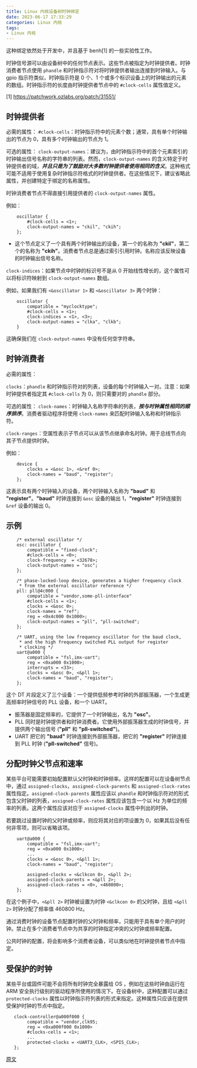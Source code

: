 ```yaml
---
title: Linux 内核设备树时钟绑定
date: 2023-06-17 17:33:29
categories: Linux 内核
tags:
- Linux 内核
---
```


这种绑定依然处于开发中，并且基于 benh[1] 的一些实验性工作。

时钟信号源可以由设备树中的任何节点表示。这些节点被指定为时钟提供者。时钟消费者节点使用 `phandle` 和时钟指示符对将时钟提供者输出连接到时钟输入。与 gpio 指示符类似，时钟指示符是 0 个、1 个或多个标识设备上的时钟输出的元素的数组。时钟指示符的长度由时钟提供者节点中的 `#clock-cells` 属性值定义。

[1] https://patchwork.ozlabs.org/patch/31551/

## 时钟提供者

必需的属性：
`#clock-cells`：时钟指示符中的元素个数；通常，具有单个时钟输出的节点为 0，具有多个时钟输出的节点为 1。

可选的属性：
`clock-output-names`：建议为，由时钟指示符中的首个元素索引的时钟输出信号名称的字符串的列表。然而，`clock-output-names` 的含义特定于时钟提供者的域，***并且只是为了鼓励对大多数时钟提供者使用相同的含义***。这种格式可能不适用于使用复杂时钟指示符格式的时钟提供者。在这些情况下，建议省略此属性，并创建特定于绑定的名称属性。

时钟消费者节点不得直接引用提供者的 `clock-output-names` 属性。

例如：
```
    oscillator {
        #clock-cells = <1>;
        clock-output-names = "ckil", "ckih";
    };
```

- 这个节点定义了一个具有两个时钟输出的设备，第一个的名称为  **"ckil"**，第二个的名称为 **"ckih"**。消费者节点总是通过索引引用时钟。名称应该反映设备的时钟输出信号名称。

`clock-indices`：如果节点中时钟的标识号不是从 0 开始线性增长的，这个属性可以将标识符映射到 `clock-output-names` 数组。

例如，如果我们有 `<&oscillator 1>` 和 `<&oscillator 3>` 两个时钟：
```
	oscillator {
		compatible = "myclocktype";
		#clock-cells = <1>;
		clock-indices = <1>, <3>;
		clock-output-names = "clka", "clkb";
	}
```

这确保我们在 `clock-output-names` 中没有任何空字符串。

## 时钟消费者

必需的属性：

`clocks`：`phandle` 和时钟指示符对的列表，设备的每个时钟输入一对。注意：如果时钟提供者指定其 `#clock-cells` 为 0，则只需要对的 `phandle` 部分。

可选的属性：
`clock-names`：时钟输入名称字符串的列表，***按与时钟属性相同的顺序排序***。消费者驱动程序将使用 `clock-names` 来匹配时钟输入名称和时钟指示符。

`clock-ranges`：空属性表示子节点可以从该节点继承命名时钟。用于总线节点向其子节点提供时钟。

例如：
```
    device {
        clocks = <&osc 1>, <&ref 0>;
        clock-names = "baud", "register";
    };
```

这表示具有两个时钟输入的设备，两个时钟输入名称为 **"baud"** 和 **"register"**。**"baud"** 时钟连接到 `&osc` 设备的输出 1，**"register"** 时钟连接到 `&ref` 设备的输出 0。

## 示例
```
    /* external oscillator */
    osc: oscillator {
        compatible = "fixed-clock";
        #clock-cells = <0>;
        clock-frequency  = <32678>;
        clock-output-names = "osc";
    };

    /* phase-locked-loop device, generates a higher frequency clock
     * from the external oscillator reference */
    pll: pll@4c000 {
        compatible = "vendor,some-pll-interface"
        #clock-cells = <1>;
        clocks = <&osc 0>;
        clock-names = "ref";
        reg = <0x4c000 0x1000>;
        clock-output-names = "pll", "pll-switched";
    };

    /* UART, using the low frequency oscillator for the baud clock,
     * and the high frequency switched PLL output for register
     * clocking */
    uart@a000 {
        compatible = "fsl,imx-uart";
        reg = <0xa000 0x1000>;
        interrupts = <33>;
        clocks = <&osc 0>, <&pll 1>;
        clock-names = "baud", "register";
    };
```

这个 DT 片段定义了三个设备：一个提供低频参考时钟的外部振荡器，一个生成更高频率时钟信号的 PLL 设备，和一个 UART。

* 振荡器是固定频率的，它提供了一个时钟输出，名为 **"osc"**。
* PLL 同时是时钟提供者和时钟消费者。它使用外部振荡器生成的时钟信号，并提供两个输出信号 (**"pll"** 和 **"pll-switched"**)。
* UART 把它的 **"baud"** 时钟连接到外部振荡器，把它的 **"register"** 时钟连接到 PLL 时钟 (**"pll-switched"** 信号)。

## 分配时钟父节点和速率

某些平台可能需要初始配置默认父时钟和时钟频率。这样的配置可以在设备树节点中，通过 `assigned-clocks`，`assigned-clock-parents` 和 `assigned-clock-rates` 属性指定。`assigned-clock-parents` 属性应该以 `phandle` 和时钟指示符对的形式包含父时钟的列表，`assigned-clock-rates` 属性应该包含一个以 Hz 为单位的频率的列表。这两个属性应该对应于 `assigned-clocks` 属性中列出的时钟。

若要跳过设置时钟的父时钟或频率，则应将其对应的项设置为 0，如果其后没有任何非零项，则可以省略该项。
```
    uart@a000 {
        compatible = "fsl,imx-uart";
        reg = <0xa000 0x1000>;
        ...
        clocks = <&osc 0>, <&pll 1>;
        clock-names = "baud", "register";

        assigned-clocks = <&clkcon 0>, <&pll 2>;
        assigned-clock-parents = <&pll 2>;
        assigned-clock-rates = <0>, <460800>;
    };
```

在这个例子中，`<&pll 2>` 时钟被设置为时钟 `<&clkcon 0>` 的父时钟，且给 `<&pll 2>` 时钟分配了频率值 460800 Hz。

通过消费时钟的设备节点配置时钟的父时钟和频率，只能用于具有单个用户的时钟。禁止在多个消费者节点中为共享的时钟指定冲突的父时钟或频率配置。

公共时钟的配置，将会影响多个消费者设备，可以类似地在时钟提供者节点中指定。

## 受保护的时钟

某些平台或固件可能不会将所有时钟完全暴露给 OS ，例如在这些时钟由运行在 ARM 安全执行级别的驱动程序所使用的情况下。在设备树中，这种配置可以通过 `protected-clocks` 属性以时钟指示符列表的形式来指定。这种属性只应该在提供受保护时钟的节点中指定。

```
   clock-controller@a000f000 {
        compatible = "vendor,clk95;
        reg = <0xa000f000 0x1000>
        #clocks-cells = <1>;
        ...
        protected-clocks = <UART3_CLK>, <SPI5_CLK>;
   };
```

[原文](https://git.kernel.org/pub/scm/linux/kernel/git/stable/linux.git/tree/Documentation/devicetree/bindings/clock/clock-bindings.txt?h=v5.10.186)